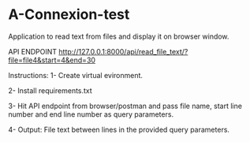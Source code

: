 # A-Connexion-test
Application to read text from files and display it on browser window.

API ENDPOINT
http://127.0.0.1:8000/api/read_file_text/?file=file4&start=4&end=30


Instructions:
1- Create virtual evironment.

2- Install requirements.txt 

3- Hit API endpoint from browser/postman and pass file name, start line number and end line number as query parameters.

4- Output: File text between lines in the provided query parameters. 
